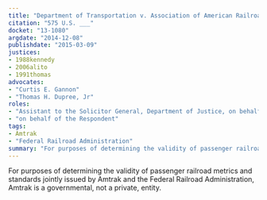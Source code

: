 ```yaml
---
title: "Department of Transportation v. Association of American Railroads"
citation: "575 U.S. ___"
docket: "13-1080"
argdate: "2014-12-08"
publishdate: "2015-03-09"
justices:
- 1988kennedy
- 2006alito
- 1991thomas
advocates:
- "Curtis E. Gannon"
- "Thomas H. Dupree, Jr"
roles:
- "Assistant to the Solicitor General, Department of Justice, on behalf of the Petitioners"
- "on behalf of the Respondent"
tags:
- Amtrak
- "Federal Railroad Administration"
summary: "For purposes of determining the validity of passenger railroad metrics and standards jointly issued by Amtrak and the Federal Railroad Administration, Amtrak is a governmental, not a private, entity."
---
```

For purposes of determining the validity of passenger railroad metrics and standards jointly issued by Amtrak and the Federal Railroad Administration, Amtrak is a governmental, not a private, entity.
